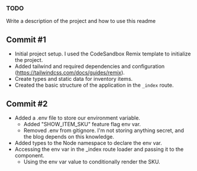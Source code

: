 ### TODO
Write a description of the project and how to use this readme

## Commit #1
- Initial project setup. I used the CodeSandbox Remix template to initialize the project.
- Added tailwind and required dependencies and configuration (https://tailwindcss.com/docs/guides/remix).
- Create types and static data for inventory items.
- Created the basic structure of the application in the `_index` route.

## Commit #2
- Added a .env file to store our environment variable.
  - Added "SHOW_ITEM_SKU" feature flag env var.
  - Removed .env from gitignore. I'm not storing anything secret, and the blog depends on this knowledge.
- Added types to the Node namespace to declare the env var.
- Accessing the env var in the _index route loader and passing it to the component.
  - Using the env var value to conditionally render the SKU.
